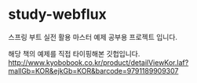 # study-webflux
스프링 부트 실전 활용 마스터 예제 공부용 프로젝트 입니다.

해당 책의 예제를 직접 타이핑해본 깃헙입니다.
http://www.kyobobook.co.kr/product/detailViewKor.laf?mallGb=KOR&ejkGb=KOR&barcode=9791189909307

